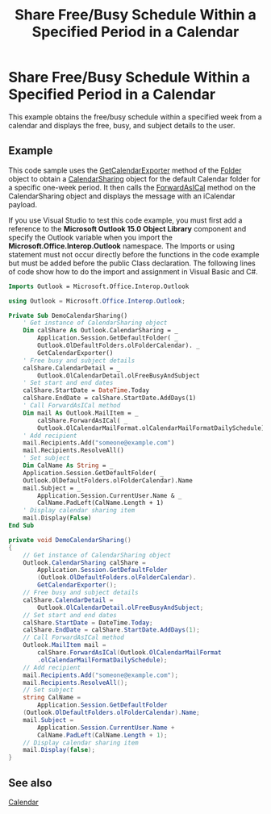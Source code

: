 ﻿---
title: 'Share Free/Busy Schedule Within a Specified Period in a Calendar'
TOCTitle: 'Share Free/Busy Schedule Within a Specified Period in a Calendar'
ms:assetid: 1d038f56-80dd-42fd-809b-f5b3a47cd5ee
ms:mtpsurl: https://msdn.microsoft.com/en-us/library/Bb609503(v=office.15)
ms:contentKeyID: 55119824
ms.date: 07/24/2014
mtps_version: v=office.15



---

# Share Free/Busy Schedule Within a Specified Period in a Calendar

This example obtains the free/busy schedule within a specified week from a calendar and displays the free, busy, and subject details to the user.

## Example

This code sample uses the [GetCalendarExporter](https://msdn.microsoft.com/en-us/library/bb610021\(v=office.15\)) method of the [Folder](https://msdn.microsoft.com/en-us/library/bb645774\(v=office.15\)) object to obtain a [CalendarSharing](https://msdn.microsoft.com/en-us/library/bb624344\(v=office.15\)) object for the default Calendar folder for a specific one-week period. It then calls the [ForwardAsICal](https://msdn.microsoft.com/en-us/library/bb652866\(v=office.15\)) method on the CalendarSharing object and displays the message with an iCalendar payload.

If you use Visual Studio to test this code example, you must first add a reference to the **Microsoft Outlook 15.0 Object Library** component and specify the Outlook variable when you import the **Microsoft.Office.Interop.Outlook** namespace. The Imports or using statement must not occur directly before the functions in the code example but must be added before the public Class declaration. The following lines of code show how to do the import and assignment in Visual Basic and C\#.

```vb
Imports Outlook = Microsoft.Office.Interop.Outlook
```

```csharp
using Outlook = Microsoft.Office.Interop.Outlook;
```

```vb
Private Sub DemoCalendarSharing()
    ' Get instance of CalendarSharing object
    Dim calShare As Outlook.CalendarSharing = _
        Application.Session.GetDefaultFolder( _
        Outlook.OlDefaultFolders.olFolderCalendar). _
        GetCalendarExporter()
    ' Free busy and subject details
    calShare.CalendarDetail = _
        Outlook.OlCalendarDetail.olFreeBusyAndSubject
    ' Set start and end dates
    calShare.StartDate = DateTime.Today
    calShare.EndDate = calShare.StartDate.AddDays(1)
    ' Call ForwardAsICal method
    Dim mail As Outlook.MailItem = _
        calShare.ForwardAsICal( _
        Outlook.OlCalendarMailFormat.olCalendarMailFormatDailySchedule)
    ' Add recipient
    mail.Recipients.Add("someone@example.com")
    mail.Recipients.ResolveAll()
    ' Set subject
    Dim CalName As String = _
    Application.Session.GetDefaultFolder( _
    Outlook.OlDefaultFolders.olFolderCalendar).Name
    mail.Subject = _
        Application.Session.CurrentUser.Name & _
        CalName.PadLeft(CalName.Length + 1)
    ' Display calendar sharing item
    mail.Display(False)
End Sub
```

```csharp
private void DemoCalendarSharing()
{
    // Get instance of CalendarSharing object
    Outlook.CalendarSharing calShare =
        Application.Session.GetDefaultFolder
        (Outlook.OlDefaultFolders.olFolderCalendar).
        GetCalendarExporter();
    // Free busy and subject details
    calShare.CalendarDetail =
        Outlook.OlCalendarDetail.olFreeBusyAndSubject;
    // Set start and end dates
    calShare.StartDate = DateTime.Today;
    calShare.EndDate = calShare.StartDate.AddDays(1);
    // Call ForwardAsICal method
    Outlook.MailItem mail =
        calShare.ForwardAsICal(Outlook.OlCalendarMailFormat
        .olCalendarMailFormatDailySchedule);
    // Add recipient
    mail.Recipients.Add("someone@example.com");
    mail.Recipients.ResolveAll();
    // Set subject
    string CalName =
        Application.Session.GetDefaultFolder
    (Outlook.OlDefaultFolders.olFolderCalendar).Name;
    mail.Subject =
        Application.Session.CurrentUser.Name +
        CalName.PadLeft(CalName.Length + 1);
    // Display calendar sharing item
    mail.Display(false);
}
```

## See also



[Calendar](calendar.md)

